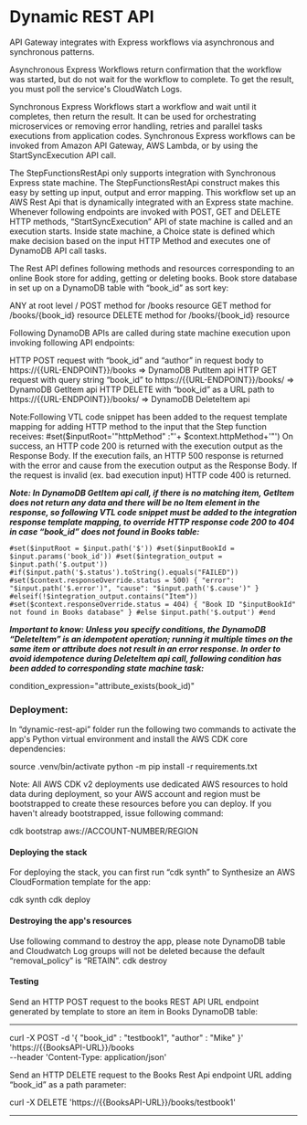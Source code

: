 # Dynamic REST API #

API Gateway integrates with Express workflows via asynchronous and synchronous patterns. 

Asynchronous Express Workflows return confirmation that the workflow was started, but do not wait for the workflow to complete. To get the result, you must poll the service's CloudWatch Logs. 

Synchronous Express Workflows start a workflow and wait until it completes, then return the result. It can be used for orchestrating microservices or removing error handling, retries and parallel tasks executions from application codes. Synchronous Express workflows can be invoked from Amazon API Gateway, AWS Lambda, or by using the StartSyncExecution API call.

The StepFunctionsRestApi only supports integration with Synchronous Express state machine. The StepFunctionsRestApi construct makes this easy by setting up input, output and error mapping.
This workflow set up an AWS Rest Api that is dynamically integrated with an Express state machine. Whenever following endpoints are invoked with POST, GET and DELETE HTTP methods, “StartSyncExecution” API of state machine is called and an execution starts. Inside state machine, a Choice state is defined which make decision based on the input HTTP Method and executes one of DynamoDB API call tasks. 

The Rest API defines following methods and resources corresponding to an online Book store for adding, getting or deleting books. Book store database in set up on a DynamoDB table with “book_id” as sort key:

ANY at root level /
POST method for /books resource
GET method for /books/{book_id} resource
DELETE method for /books/{book_id} resource

Following DynamoDB APIs are called during state machine execution upon invoking following API endpoints:

HTTP POST request with “book_id” and “author” in request body to https://{{URL-ENDPOINT}}/books => DynamoDB PutItem api
HTTP GET request with query string “book_id” to https://{{URL-ENDPOINT}}/books/ => DynamoDB GetItem api
HTTP DELETE with “book_id” as a URL path to https://{{URL-ENDPOINT}}/books/  => DynamoDB DeleteItem api

Note:Following VTL code snippet has been added to the request template mapping for adding HTTP method to the input that the Step function receives:
#set($inputRoot='"httpMethod" :"'+ $context.httpMethod+'"')
On success, an HTTP code 200 is returned with the execution output as the Response Body.
If the execution fails, an HTTP 500 response is returned with the error and cause from the execution output as the Response Body. If the request is invalid (ex. bad execution input) HTTP code 400 is returned.

***Note: In DynamoDB GetItem api call, if there is no matching item, GetItem does not return any data and there will be no Item element in the response, so following VTL code snippet must be added to the integration response template mapping, to override HTTP response code 200 to 404 in case “book_id” does not found in Books table:***

`
#set($inputRoot = $input.path('$'))
#set($inputBookId = $input.params('book_id'))
#set($integration_output = $input.path('$.output'))
#if($input.path('$.status').toString().equals("FAILED"))
#set($context.responseOverride.status = 500)
{
"error": "$input.path('$.error')",
"cause": "$input.path('$.cause')"
}
#elseif(!$integration_output.contains("Item"))
#set($context.responseOverride.status = 404)
{ "Book ID "$inputBookId" not found in Books database" }
#else
$input.path('$.output')
#end
`

***Important to know: Unless you specify conditions, the DynamoDB “DeleteItem” is an idempotent operation; running it multiple times on the same item or attribute does not result in an error response. In order to avoid idempotence during DeleteItem api call, following condition has been added to corresponding state machine task:***

condition_expression="attribute_exists(book_id)"

### Deployment: ###

In “dynamic-rest-api” folder run the following two commands to activate the app's Python virtual environment and install the AWS CDK core dependencies:

source .venv/bin/activate
python -m pip install -r requirements.txt

Note: All AWS CDK v2 deployments use dedicated AWS resources to hold data during deployment, so your AWS account and region must be bootstrapped to create these resources before you can deploy. If you haven't already bootstrapped, issue following command:

cdk bootstrap aws://ACCOUNT-NUMBER/REGION


#### Deploying the stack ####
For deploying the stack, you can first run “cdk synth” to Synthesize an AWS CloudFormation template for the app:

cdk synth
cdk deploy


#### Destroying the app's resources ####

Use following command to destroy the app, please note DynamoDB table and Cloudwatch Log groups will not be deleted because the default “removal_policy” is “RETAIN”.
cdk destroy


#### Testing ####

Send an HTTP POST request to the books REST API URL endpoint generated by template to store an item in Books DynamoDB table:

- - - -
curl -X POST -d '{ "book_id" : "testbook1", "author" : "Mike" }' 'https://{{BooksAPI-URL}}/books \
--header 'Content-Type: application/json'

Send an HTTP DELETE request to the Books Rest Api endpoint URL adding “book_id” as a path parameter:

curl -X DELETE 'https://{{BooksAPI-URL}}/books/testbook1'
- - - -